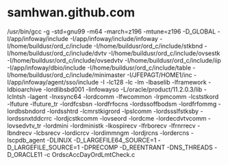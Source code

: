 samhwan.github.com
==================
/usr/bin/gcc -g -std=gnu99 -m64 -march=z196 -mtune=z196 -D_GLOBAL -I/app/infoway/include -I/app/infoway/include/infoway -I/home/buildusr/ord_c/include -I/home/buildusr/ord_c/include/stkbnd -I/home/buildusr/ord_c/include/dvtv -I/home/buildusr/ord_c/include/ovsestk -I/home/buildusr/ord_c/include/ovsedvtv -I/home/buildusr/ord_c/include/iip -I/app/infoway/dbio/include -I/home/buildusr/ord_c/include/table -I/home/buildusr/ord_c/include/minimaster -I/JFEPAGT/HOME1/inc -I/app/infoway/agent/sso/include -I -lc128 -lc -lm -lbaselib -lframework -ldbioarchive -lordlibsbd001 -linfowayso -L/oracle/product/11.2.0.3/lib -lclntsh  -lagent -lnxsync64 -lordcomm -lfwcommon -lrpmcomm -lcststkord -lfuture -lfuture_tr -lordfcsbsn -lordfrfocns -lordssoffbodsm -lordfrfommg -lordbsbndord -lordsshtrd -lcmrstkigrord -lpslcomm -lordssslfstksby -lordssnxtddcrrc -lordjcstkcomm -lovseord -lordcme -lordecdvtvcomm -lovsedvtv_tr -lordmini -lordministk -lkospirecv  -lfrborecv  -lfrnrrecv -lbndrecv -lcbsrecv -lordicrcv -lordimmngm -lordjrcns -lordercns -lscpdb_agent -DLINUX -D_LARGEFILE64_SOURCE=1 -D_LARGEFILE_SOURCE=1 -DPRECOMP -D_REENTRANT -DNS_THREADS -D_ORACLE11 -c OrdscAccDayOrdLmtCheck.c
